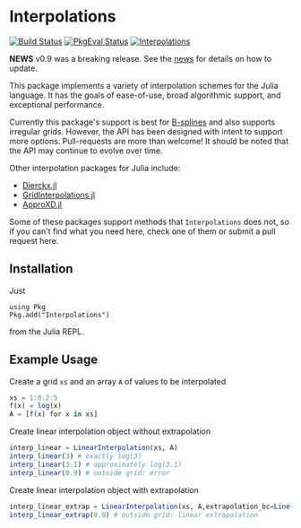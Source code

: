 
# Interpolations

[![Build Status](https://travis-ci.org/JuliaMath/Interpolations.jl.svg?branch=master)](https://travis-ci.org/JuliaMath/Interpolations.jl)
[![PkgEval Status](http://pkg.julialang.org/badges/Interpolations_0.4.svg)](http://pkg.julialang.org/?pkg=Interpolations)
[![Interpolations](http://pkg.julialang.org/badges/Interpolations_0.5.svg)](http://pkg.julialang.org/?pkg=Interpolations)

**NEWS** v0.9 was a breaking release. See the [news](NEWS.md) for details on how to update.

This package implements a variety of interpolation schemes for the
Julia language.  It has the goals of ease-of-use, broad algorithmic
support, and exceptional performance.

Currently this package's support is best
for [B-splines](https://en.wikipedia.org/wiki/B-spline) and also
supports irregular grids.  However, the API has been designed with
intent to support more options. Pull-requests are more than welcome!
It should be noted that the API may continue to evolve over time.

Other interpolation packages for Julia include:
- [Dierckx.jl](https://github.com/kbarbary/Dierckx.jl)
- [GridInterpolations.jl](https://github.com/sisl/GridInterpolations.jl)
- [ApproXD.jl](https://github.com/floswald/ApproXD.jl)

Some of these packages support methods that `Interpolations` does not,
so if you can't find what you need here, check one of them or submit a
pull request here.

## Installation

Just

```
using Pkg
Pkg.add("Interpolations")
```

from the Julia REPL.

## Example Usage
Create a grid `xs` and an array `A` of values to be interpolated
```julia
xs = 1:0.2:5
f(x) = log(x)
A = [f(x) for x in xs]
```
Create linear interpolation object without extrapolation
```julia
interp_linear = LinearInterpolation(xs, A)
interp_linear(3) # exactly log(3)
interp_linear(3.1) # approximately log(3.1)
interp_linear(0.9) # outside grid: error
```
Create linear interpolation object with extrapolation
```julia
interp_linear_extrap = LinearInterpolation(xs, A,extrapolation_bc=Line()) 
interp_linear_extrap(0.9) # outside grid: linear extrapolation
```
